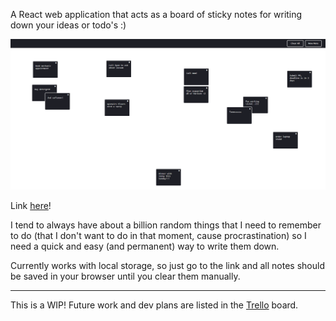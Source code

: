 A React web application that acts as a board of sticky notes for writing down your ideas or todo's :) 

![img missing :(](https://github.com/thedavidkipnis/Tondo/blob/master/tondo_sample.png)

Link [here](https://thedavidkipnis.github.io/Tondo/)!

I tend to always have about a billion random things that I need to remember to do (that I don't want to do in that moment, cause procrastination) so I need a quick and easy (and permanent) way to write them down.

Currently works with local storage, so just go to the link and all notes should be saved in your browser until you clear them manually.

---

This is a WIP! Future work and dev plans are listed in the [Trello](https://trello.com/b/ytUZoF3P/tondo) board.
